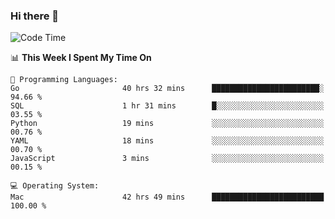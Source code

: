 ### Hi there 👋

<!--
**CrazyCollin/crazycollin** is a ✨ _special_ ✨ repository because its `README.md` (this file) appears on your GitHub profile.

Here are some ideas to get you started:

- 🔭 I’m currently working on ...
- 🌱 I’m currently learning ...
- 👯 I’m looking to collaborate on ...
- 🤔 I’m looking for help with ...
- 💬 Ask me about ...
- 📫 How to reach me: ...
- 😄 Pronouns: ...
- ⚡ Fun fact: ...
-->

<!--START_SECTION:waka-->
![Code Time](http://img.shields.io/badge/Code%20Time-2%2C228%20hrs%2055%20mins-blue)

📊 **This Week I Spent My Time On** 

```text
💬 Programming Languages: 
Go                       40 hrs 32 mins      ████████████████████████░   94.66 % 
SQL                      1 hr 31 mins        █░░░░░░░░░░░░░░░░░░░░░░░░   03.55 % 
Python                   19 mins             ░░░░░░░░░░░░░░░░░░░░░░░░░   00.76 % 
YAML                     18 mins             ░░░░░░░░░░░░░░░░░░░░░░░░░   00.70 % 
JavaScript               3 mins              ░░░░░░░░░░░░░░░░░░░░░░░░░   00.15 % 

💻 Operating System: 
Mac                      42 hrs 49 mins      █████████████████████████   100.00 % 
```


<!--END_SECTION:waka-->
